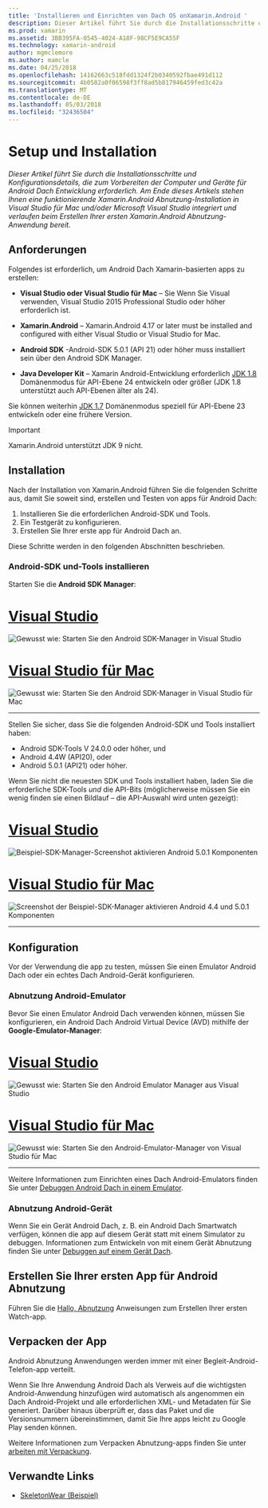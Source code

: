 ```yaml
---
title: 'Installieren und Einrichten von Dach OS onXamarin.Android '
description: Dieser Artikel führt Sie durch die Installationsschritte und Konfigurationsdetails, die zum Vorbereiten der Computer und Geräte für Android Dach Entwicklung erforderlich. Am Ende dieses Artikels stehen Ihnen eine funktionierende Xamarin.Android Abnutzung-Installation in Visual Studio für Mac und/oder Microsoft Visual Studio integriert und verlaufen beim Erstellen Ihrer ersten Xamarin.Android Abnutzung-Anwendung bereit.
ms.prod: xamarin
ms.assetid: 3BB395FA-0545-4024-A18F-98CF5E9CA55F
ms.technology: xamarin-android
author: mgmclemore
ms.author: mamcle
ms.date: 04/25/2018
ms.openlocfilehash: 14162663c518fdd1324f2b0340592fbae491d112
ms.sourcegitcommit: 4b0582a0f06598f3ff8ad5b817946459fed3c42a
ms.translationtype: MT
ms.contentlocale: de-DE
ms.lasthandoff: 05/03/2018
ms.locfileid: "32436504"
---
```

# <a name="setup-and-installation"></a>Setup und Installation

_Dieser Artikel führt Sie durch die Installationsschritte und Konfigurationsdetails, die zum Vorbereiten der Computer und Geräte für Android Dach Entwicklung erforderlich. Am Ende dieses Artikels stehen Ihnen eine funktionierende Xamarin.Android Abnutzung-Installation in Visual Studio für Mac und/oder Microsoft Visual Studio integriert und verlaufen beim Erstellen Ihrer ersten Xamarin.Android Abnutzung-Anwendung bereit._

## <a name="requirements"></a>Anforderungen

Folgendes ist erforderlich, um Android Dach Xamarin-basierten apps zu erstellen:

-   **Visual Studio oder Visual Studio für Mac** &ndash; Sie Wenn Sie Visual verwenden, Visual Studio 2015 Professional Studio oder höher erforderlich ist.

-   **Xamarin.Android** &ndash; Xamarin.Android 4.17 or later must be installed and configured with either Visual Studio or Visual Studio for Mac.

-   **Android SDK** -Android-SDK 5.0.1 (API 21) oder höher muss installiert sein über den Android SDK Manager.

-   **Java Developer Kit** &ndash; Xamarin Android-Entwicklung erforderlich [JDK 1.8](http://www.oracle.com/technetwork/java/javase/downloads/jdk8-downloads-2133151.html) Domänenmodus für API-Ebene 24 entwickeln oder größer (JDK 1.8 unterstützt auch API-Ebenen älter als 24).

Sie können weiterhin [JDK 1.7](http://www.oracle.com/technetwork/java/javase/downloads/jdk7-downloads-1880260.html) Domänenmodus speziell für API-Ebene 23 entwickeln oder eine frühere Version.

> [!IMPORTANT]
> Xamarin.Android unterstützt JDK 9 nicht.

## <a name="installation"></a>Installation

Nach der Installation von Xamarin.Android führen Sie die folgenden Schritte aus, damit Sie soweit sind, erstellen und Testen von apps für Android Dach: 

1.  Installieren Sie die erforderlichen Android-SDK und Tools.
2.  Ein Testgerät zu konfigurieren.
3.  Erstellen Sie Ihrer erste app für Android Dach an.

Diese Schritte werden in den folgenden Abschnitten beschrieben.


### <a name="install-android-sdk-and-tools"></a>Android-SDK und-Tools installieren 

Starten Sie die **Android SDK Manager**: 

# <a name="visual-studiotabvswin"></a>[Visual Studio](#tab/vswin)

![Gewusst wie: Starten Sie den Android SDK-Manager in Visual Studio](installation-images/vs/sdk-menu.png)

# <a name="visual-studio-for-mactabvsmac"></a>[Visual Studio für Mac](#tab/vsmac)

![Gewusst wie: Starten Sie den Android SDK-Manager in Visual Studio für Mac](installation-images/xs/sdk-menu.png)

-----


Stellen Sie sicher, dass Sie die folgenden Android-SDK und Tools installiert haben:

* Android SDK-Tools V 24.0.0 oder höher, und
* Android 4.4W (API20), oder
* Android 5.0.1 (API21) oder höher.

Wenn Sie nicht die neuesten SDK und Tools installiert haben, laden Sie die erforderliche SDK-Tools *und* die API-Bits (möglicherweise müssen Sie ein wenig finden sie einen Bildlauf &ndash; die API-Auswahl wird unten gezeigt): 

# <a name="visual-studiotabvswin"></a>[Visual Studio](#tab/vswin)

![Beispiel-SDK-Manager-Screenshot aktivieren Android 5.0.1 Komponenten](installation-images/vs/sdk-select.png)

# <a name="visual-studio-for-mactabvsmac"></a>[Visual Studio für Mac](#tab/vsmac)

![Screenshot der Beispiel-SDK-Manager aktivieren Android 4.4 und 5.0.1 Komponenten](installation-images/xs/sdk-select.png)

-----


## <a name="configuration"></a>Konfiguration

Vor der Verwendung die app zu testen, müssen Sie einen Emulator Android Dach oder ein echtes Dach Android-Gerät konfigurieren. 


### <a name="android-wear-emulator"></a>Abnutzung Android-Emulator

Bevor Sie einen Emulator Android Dach verwenden können, müssen Sie konfigurieren, ein Android Dach Android Virtual Device (AVD) mithilfe der **Google-Emulator-Manager**:

# <a name="visual-studiotabvswin"></a>[Visual Studio](#tab/vswin)

![Gewusst wie: Starten Sie den Android Emulator Manager aus Visual Studio](installation-images/vs/emulator-menu.png)

# <a name="visual-studio-for-mactabvsmac"></a>[Visual Studio für Mac](#tab/vsmac)

![Gewusst wie: Starten Sie den Android-Emulator-Manager von Visual Studio für Mac](installation-images/xs/emulator-menu.png)

-----

Weitere Informationen zum Einrichten eines Dach Android-Emulators finden Sie unter [Debuggen Android Dach in einem Emulator](~/android/wear/deploy-test/debug-on-emulator.md).


### <a name="android-wear-device"></a>Abnutzung Android-Gerät

Wenn Sie ein Gerät Android Dach, z. B. ein Android Dach Smartwatch verfügen, können die app auf diesem Gerät statt mit einem Simulator zu debuggen. Informationen zum Entwickeln von mit einem Gerät Abnutzung finden Sie unter [Debuggen auf einem Gerät Dach](~/android/wear/deploy-test/debug-on-device.md).


## <a name="create-your-first-android-wear-app"></a>Erstellen Sie Ihrer ersten App für Android Abnutzung

Führen Sie die [Hallo, Abnutzung](~/android/wear/get-started/hello-wear.md) Anweisungen zum Erstellen Ihrer ersten Watch-app.


## <a name="packaging-your-app"></a>Verpacken der App

Android Abnutzung Anwendungen werden immer mit einer Begleit-Android-Telefon-app verteilt. 

Wenn Sie Ihre Anwendung Android Dach als Verweis auf die wichtigsten Android-Anwendung hinzufügen wird automatisch als angenommen ein Dach Android-Projekt und alle erforderlichen XML- und Metadaten für Sie generiert. Darüber hinaus überprüft er, dass das Paket und die Versionsnummern übereinstimmen, damit Sie Ihre apps leicht zu Google Play senden können. 

Weitere Informationen zum Verpacken Abnutzung-apps finden Sie unter [arbeiten mit Verpackung](~/android/wear/deploy-test/packaging.md).


## <a name="related-links"></a>Verwandte Links

- [SkeletonWear (Beispiel)](https://developer.xamarin.com/samples/SkeletonWear/)
